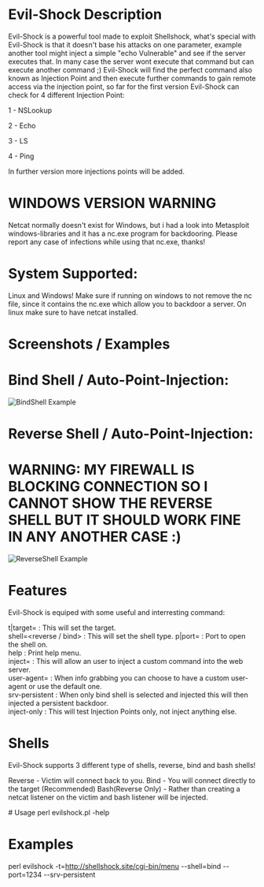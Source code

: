 # Evil-Shock Description 
Evil-Shock is a powerful tool made to exploit Shellshock, what's special with Evil-Shock is that it doesn't base his attacks on one parameter, example another tool might inject a simple "echo Vulnerable" and see if the server executes that. In many case the server wont execute that command but can execute another command ;)
Evil-Shock will find the perfect command also known as Injection Point and then execute further commands to gain remote access via the injection point, so far for the first version Evil-Shock can check for 4 different Injection Point:
<p>
1 - NSLookup
</p>
<p>
2 - Echo
</p>
<p>
3 - LS
</p>
<p>
4 - Ping
</p>

In further version more injections points will be added.

# WINDOWS VERSION WARNING
Netcat normally doesn't exist for Windows, but i had a look into Metasploit windows-libraries and it has a nc.exe program for backdooring. Please report any case of infections while using that nc.exe, thanks!

# System Supported:
Linux and Windows!
Make sure if running on windows to not remove the nc file, since it contains the nc.exe which allow you to backdoor a server.
On linux make sure to have netcat installed.


# Screenshots / Examples
# Bind Shell / Auto-Point-Injection:
![BindShell Example](https://i.imgur.com/9dVjdQu.png)
# Reverse Shell / Auto-Point-Injection:
# WARNING: MY FIREWALL IS BLOCKING CONNECTION SO I CANNOT SHOW THE REVERSE SHELL BUT IT SHOULD WORK FINE IN ANY ANOTHER CASE :)
![ReverseShell Example](https://i.imgur.com/ZlZcgmR.png)

# Features
Evil-Shock is equiped with some useful and interresting command:

t|target=<target link> : This will set the target.          
shell=<reverse / bind> : This will set the shell type.
p|port=<port> : Port to open the shell on.             
help : Print help menu.             
inject=<string> : This will allow an user to inject a custom command into the web server.          
user-agent=<string> : When info grabbing you can choose to have a custom user-agent or use the default one.        
srv-persistent : When only bind shell is selected and injected this will then injected a persistent backdoor.    
inject-only : This will test Injection Points only, not inject anything else. 
 
# Shells
Evil-Shock supports 3 different type of shells, reverse, bind and bash shells!
<p>
Reverse - Victim will connect back to you.
Bind - You will connect directly to the target (Recommended)
Bash(Reverse Only) - Rather than creating a netcat listener on the victim and bash listener will be injected.
</p>
# Usage
perl evilshock.pl -help

# Examples
perl evilshock -t=http://shellshock.site/cgi-bin/menu --shell=bind --port=1234 --srv-persistent
